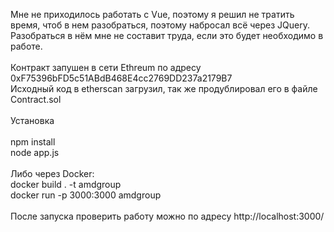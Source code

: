 Мне не приходилось работать с Vue, поэтому я решил не тратить время, чтоб в нем разобраться, поэтому набросал всё через JQuery.<br>
Разобраться в нём мне не составит труда, если это будет необходимо в работе.<br>
<br>
Контракт запушен в сети Ethreum по адресу 0xF75396bFD5c51ABdB468E4cc2769DD237a2179B7<br>
Исходный код в etherscan загрузил, так же продублировал его в файле Contract.sol<br>
<br>
Установка<br>
<br>
npm install<br>
node app.js<br>
<br>
Либо через Docker:<br>
docker build . -t amdgroup<br>
docker run -p 3000:3000 amdgroup<br>
<br>
После запуска проверить работу можно по адресу http://localhost:3000/
